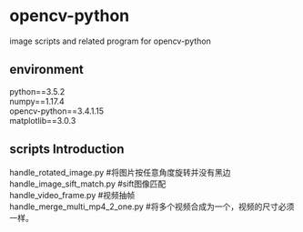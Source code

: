 # opencv-python
image scripts and related program for opencv-python
## environment
python==3.5.2  
numpy==1.17.4  
opencv-python==3.4.1.15  
matplotlib==3.0.3
## scripts Introduction
handle_rotated_image.py  #将图片按任意角度旋转并没有黑边  
handle_image_sift_match.py #sift图像匹配  
handle_video_frame.py #视频抽帧  
handle_merge_multi_mp4_2_one.py #将多个视频合成为一个，视频的尺寸必须一样。
